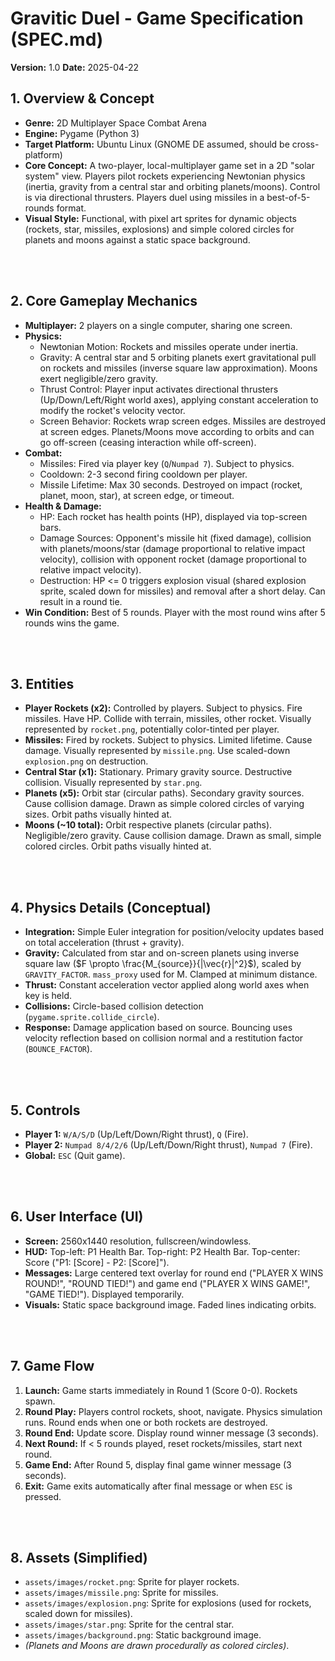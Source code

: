 # Gravitic Duel - Game Specification (SPEC.md)

**Version:** 1.0
**Date:** 2025-04-22

## 1. Overview & Concept

* **Genre:** 2D Multiplayer Space Combat Arena
* **Engine:** Pygame (Python 3)
* **Target Platform:** Ubuntu Linux (GNOME DE assumed, should be cross-platform)
* **Core Concept:** A two-player, local-multiplayer game set in a 2D "solar system" view. Players pilot rockets experiencing Newtonian physics (inertia, gravity from a central star and orbiting planets/moons). Control is via directional thrusters. Players duel using missiles in a best-of-5-rounds format.
* **Visual Style:** Functional, with pixel art sprites for dynamic objects (rockets, star, missiles, explosions) and simple colored circles for planets and moons against a static space background.

<br><br>

## 2. Core Gameplay Mechanics

* **Multiplayer:** 2 players on a single computer, sharing one screen.
* **Physics:**
    * Newtonian Motion: Rockets and missiles operate under inertia.
    * Gravity: A central star and 5 orbiting planets exert gravitational pull on rockets and missiles (inverse square law approximation). Moons exert negligible/zero gravity.
    * Thrust Control: Player input activates directional thrusters (Up/Down/Left/Right world axes), applying constant acceleration to modify the rocket's velocity vector.
    * Screen Behavior: Rockets wrap screen edges. Missiles are destroyed at screen edges. Planets/Moons move according to orbits and can go off-screen (ceasing interaction while off-screen).
* **Combat:**
    * Missiles: Fired via player key (`Q`/`Numpad 7`). Subject to physics.
    * Cooldown: 2-3 second firing cooldown per player.
    * Missile Lifetime: Max 30 seconds. Destroyed on impact (rocket, planet, moon, star), at screen edge, or timeout.
* **Health & Damage:**
    * HP: Each rocket has health points (HP), displayed via top-screen bars.
    * Damage Sources: Opponent's missile hit (fixed damage), collision with planets/moons/star (damage proportional to relative impact velocity), collision with opponent rocket (damage proportional to relative impact velocity).
    * Destruction: HP <= 0 triggers explosion visual (shared explosion sprite, scaled down for missiles) and removal after a short delay. Can result in a round tie.
* **Win Condition:** Best of 5 rounds. Player with the most round wins after 5 rounds wins the game.

<br><br>

## 3. Entities

* **Player Rockets (x2):** Controlled by players. Subject to physics. Fire missiles. Have HP. Collide with terrain, missiles, other rocket. Visually represented by `rocket.png`, potentially color-tinted per player.
* **Missiles:** Fired by rockets. Subject to physics. Limited lifetime. Cause damage. Visually represented by `missile.png`. Use scaled-down `explosion.png` on destruction.
* **Central Star (x1):** Stationary. Primary gravity source. Destructive collision. Visually represented by `star.png`.
* **Planets (x5):** Orbit star (circular paths). Secondary gravity sources. Cause collision damage. Drawn as simple colored circles of varying sizes. Orbit paths visually hinted at.
* **Moons (~10 total):** Orbit respective planets (circular paths). Negligible/zero gravity. Cause collision damage. Drawn as small, simple colored circles. Orbit paths visually hinted at.

<br><br>

## 4. Physics Details (Conceptual)

* **Integration:** Simple Euler integration for position/velocity updates based on total acceleration (thrust + gravity).
* **Gravity:** Calculated from star and on-screen planets using inverse square law ($F \propto \frac{M_{source}}{|\vec{r}|^2}$), scaled by `GRAVITY_FACTOR`. `mass_proxy` used for M. Clamped at minimum distance.
* **Thrust:** Constant acceleration vector applied along world axes when key is held.
* **Collisions:** Circle-based collision detection (`pygame.sprite.collide_circle`).
* **Response:** Damage application based on source. Bouncing uses velocity reflection based on collision normal and a restitution factor (`BOUNCE_FACTOR`).

<br><br>

## 5. Controls

* **Player 1:** `W/A/S/D` (Up/Left/Down/Right thrust), `Q` (Fire).
* **Player 2:** `Numpad 8/4/2/6` (Up/Left/Down/Right thrust), `Numpad 7` (Fire).
* **Global:** `ESC` (Quit game).

<br><br>

## 6. User Interface (UI)

* **Screen:** 2560x1440 resolution, fullscreen/windowless.
* **HUD:** Top-left: P1 Health Bar. Top-right: P2 Health Bar. Top-center: Score ("P1: [Score] - P2: [Score]").
* **Messages:** Large centered text overlay for round end ("PLAYER X WINS ROUND!", "ROUND TIED!") and game end ("PLAYER X WINS GAME!", "GAME TIED!"). Displayed temporarily.
* **Visuals:** Static space background image. Faded lines indicating orbits.

<br><br>

## 7. Game Flow

1.  **Launch:** Game starts immediately in Round 1 (Score 0-0). Rockets spawn.
2.  **Round Play:** Players control rockets, shoot, navigate. Physics simulation runs. Round ends when one or both rockets are destroyed.
3.  **Round End:** Update score. Display round winner message (3 seconds).
4.  **Next Round:** If < 5 rounds played, reset rockets/missiles, start next round.
5.  **Game End:** After Round 5, display final game winner message (3 seconds).
6.  **Exit:** Game exits automatically after final message or when `ESC` is pressed.

<br><br>

## 8. Assets (Simplified)

* `assets/images/rocket.png`: Sprite for player rockets.
* `assets/images/missile.png`: Sprite for missiles.
* `assets/images/explosion.png`: Sprite for explosions (used for rockets, scaled down for missiles).
* `assets/images/star.png`: Sprite for the central star.
* `assets/images/background.png`: Static background image.
* *(Planets and Moons are drawn procedurally as colored circles)*.

